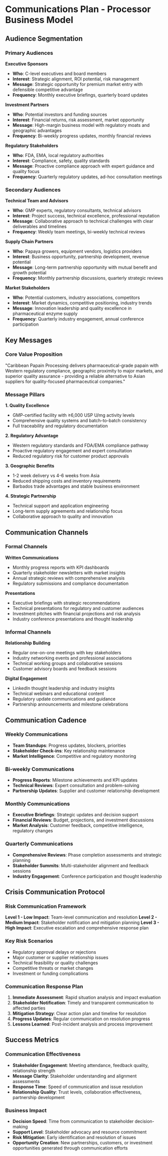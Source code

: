 # Communications Plan - Processor Business Model

## Audience Segmentation

### Primary Audiences
**Executive Sponsors**
- **Who**: C-level executives and board members
- **Interest**: Strategic alignment, ROI potential, risk management
- **Message**: Strategic opportunity for premium market entry with defensible competitive advantage
- **Frequency**: Monthly executive briefings, quarterly board updates

**Investment Partners**
- **Who**: Potential investors and funding sources
- **Interest**: Financial returns, risk assessment, market opportunity
- **Message**: High-margin business model with regulatory moats and geographic advantages
- **Frequency**: Bi-weekly progress updates, monthly financial reviews

**Regulatory Stakeholders**
- **Who**: FDA, EMA, local regulatory authorities
- **Interest**: Compliance, safety, quality standards
- **Message**: Proactive compliance approach with expert guidance and quality focus
- **Frequency**: Quarterly regulatory updates, ad-hoc consultation meetings

### Secondary Audiences
**Technical Team and Advisors**
- **Who**: GMP experts, regulatory consultants, technical advisors
- **Interest**: Project success, technical excellence, professional reputation
- **Message**: Collaborative approach to technical challenges with clear deliverables and timelines
- **Frequency**: Weekly team meetings, bi-weekly technical reviews

**Supply Chain Partners**
- **Who**: Papaya growers, equipment vendors, logistics providers
- **Interest**: Business opportunity, partnership development, revenue potential
- **Message**: Long-term partnership opportunity with mutual benefit and growth potential
- **Frequency**: Monthly partnership discussions, quarterly strategic reviews

**Market Stakeholders**
- **Who**: Potential customers, industry associations, competitors
- **Interest**: Market dynamics, competitive positioning, industry trends
- **Message**: Innovation leadership and quality excellence in pharmaceutical enzyme supply
- **Frequency**: Quarterly industry engagement, annual conference participation

## Key Messages

### Core Value Proposition
"Caribbean Papain Processing delivers pharmaceutical-grade papain with Western regulatory compliance, geographic proximity to major markets, and superior quality assurance - providing a reliable alternative to Asian suppliers for quality-focused pharmaceutical companies."

### Message Pillars

**1. Quality Excellence**
- GMP-certified facility with ≥6,000 USP U/mg activity levels
- Comprehensive quality systems and batch-to-batch consistency
- Full traceability and regulatory documentation

**2. Regulatory Advantage**
- Western regulatory standards and FDA/EMA compliance pathway
- Proactive regulatory engagement and expert consultation
- Reduced regulatory risk for customer product approvals

**3. Geographic Benefits**
- 1-2 week delivery vs 4-6 weeks from Asia
- Reduced shipping costs and inventory requirements
- Barbados trade advantages and stable business environment

**4. Strategic Partnership**
- Technical support and application engineering
- Long-term supply agreements and relationship focus
- Collaborative approach to quality and innovation

## Communication Channels

### Formal Channels
**Written Communications**
- Monthly progress reports with KPI dashboards
- Quarterly stakeholder newsletters with market insights
- Annual strategic reviews with comprehensive analysis
- Regulatory submissions and compliance documentation

**Presentations**
- Executive briefings with strategic recommendations
- Technical presentations for regulatory and customer audiences
- Investment pitches with financial projections and risk analysis
- Industry conference presentations and thought leadership

### Informal Channels
**Relationship Building**
- Regular one-on-one meetings with key stakeholders
- Industry networking events and professional associations
- Technical working groups and collaborative sessions
- Customer advisory boards and feedback sessions

**Digital Engagement**
- LinkedIn thought leadership and industry insights
- Technical webinars and educational content
- Regulatory update communications and guidance
- Partnership announcements and milestone celebrations

## Communication Cadence

### Weekly Communications
- **Team Standups**: Progress updates, blockers, priorities
- **Stakeholder Check-ins**: Key relationship maintenance
- **Market Intelligence**: Competitive and regulatory monitoring

### Bi-weekly Communications
- **Progress Reports**: Milestone achievements and KPI updates
- **Technical Reviews**: Expert consultation and problem-solving
- **Partnership Updates**: Supplier and customer relationship development

### Monthly Communications
- **Executive Briefings**: Strategic updates and decision support
- **Financial Reviews**: Budget, projections, and investment discussions
- **Market Analysis**: Customer feedback, competitive intelligence, regulatory changes

### Quarterly Communications
- **Comprehensive Reviews**: Phase completion assessments and strategic planning
- **Stakeholder Summits**: Multi-stakeholder alignment and feedback sessions
- **Industry Engagement**: Conference participation and thought leadership

## Crisis Communication Protocol

### Risk Communication Framework
**Level 1 - Low Impact**: Team-level communication and resolution
**Level 2 - Medium Impact**: Stakeholder notification and mitigation planning
**Level 3 - High Impact**: Executive escalation and comprehensive response plan

### Key Risk Scenarios
- Regulatory approval delays or rejections
- Major customer or supplier relationship issues
- Technical feasibility or quality challenges
- Competitive threats or market changes
- Investment or funding complications

### Communication Response Plan
1. **Immediate Assessment**: Rapid situation analysis and impact evaluation
2. **Stakeholder Notification**: Timely and transparent communication to affected parties
3. **Mitigation Strategy**: Clear action plan and timeline for resolution
4. **Progress Updates**: Regular communication on resolution progress
5. **Lessons Learned**: Post-incident analysis and process improvement

## Success Metrics

### Communication Effectiveness
- **Stakeholder Engagement**: Meeting attendance, feedback quality, relationship strength
- **Message Clarity**: Stakeholder understanding and alignment assessments
- **Response Time**: Speed of communication and issue resolution
- **Relationship Quality**: Trust levels, collaboration effectiveness, partnership development

### Business Impact
- **Decision Speed**: Time from communication to stakeholder decision-making
- **Support Level**: Stakeholder advocacy and resource commitment
- **Risk Mitigation**: Early identification and resolution of issues
- **Opportunity Creation**: New partnerships, customers, or investment opportunities generated through communication efforts
